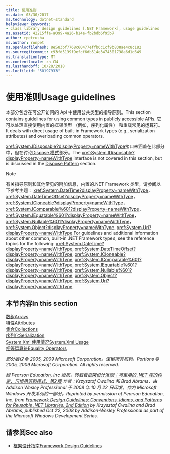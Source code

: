 ```yaml
---
title: 使用准则
ms.date: 03/30/2017
ms.technology: dotnet-standard
helpviewer_keywords:
- class library design guidelines [.NET Framework], usage guidelines
ms.assetid: 42215ffa-a099-4a26-b14e-fb2bdb6f95b7
author: rpetrusha
ms.author: ronpet
ms.openlocfilehash: 8e583bf7768c60477effb6c1cf9b838ae4c8c182
ms.sourcegitcommit: c93fd5139f9efcf6db514e3474301738a6d1d649
ms.translationtype: MT
ms.contentlocale: zh-CN
ms.lasthandoff: 10/28/2018
ms.locfileid: "50197933"
---
```

# <a name="usage-guidelines"></a><span data-ttu-id="483dd-102">使用准则</span><span class="sxs-lookup"><span data-stu-id="483dd-102">Usage guidelines</span></span>

<span data-ttu-id="483dd-103">本部分包含在可公开访问的 Api 中使用公共类型的指导原则。</span><span class="sxs-lookup"><span data-stu-id="483dd-103">This section contains guidelines for using common types in publicly accessible APIs.</span></span> <span data-ttu-id="483dd-104">它可以处理直接使用内置的框架类型 （例如，序列化属性） 和重载常见的运算符。</span><span class="sxs-lookup"><span data-stu-id="483dd-104">It deals with direct usage of built-in Framework types (e.g., serialization attributes) and overloading common operators.</span></span>
  
<span data-ttu-id="483dd-105"><xref:System.IDisposable?displayProperty=nameWithType>接口未涵盖在此部分中，但在讨论[Dispose 模式](../../../docs/standard/design-guidelines/dispose-pattern.md)部分。</span><span class="sxs-lookup"><span data-stu-id="483dd-105">The <xref:System.IDisposable?displayProperty=nameWithType> interface is not covered in this section, but is discussed in the [Dispose Pattern](../../../docs/standard/design-guidelines/dispose-pattern.md) section.</span></span>

> [!NOTE]
> <span data-ttu-id="483dd-106">有关指导原则和其他常见的附加信息，内置的.NET Framework 类型，请参阅以下参考主题： <xref:System.DateTime?displayProperty=nameWithType>， <xref:System.DateTimeOffset?displayProperty=nameWithType>， <xref:System.ICloneable?displayProperty=nameWithType>， <xref:System.IComparable%601?displayProperty=nameWithType>， <xref:System.IEquatable%601?displayProperty=nameWithType>， <xref:System.Nullable%601?displayProperty=nameWithType>， <xref:System.Object?displayProperty=nameWithType>, <xref:System.Uri?displayProperty=nameWithType>.</span><span class="sxs-lookup"><span data-stu-id="483dd-106">For guidelines and additional information about other common, built-in .NET Framework types, see the reference topics for the following: <xref:System.DateTime?displayProperty=nameWithType>, <xref:System.DateTimeOffset?displayProperty=nameWithType>, <xref:System.ICloneable?displayProperty=nameWithType>, <xref:System.IComparable%601?displayProperty=nameWithType>, <xref:System.IEquatable%601?displayProperty=nameWithType>, <xref:System.Nullable%601?displayProperty=nameWithType>, <xref:System.Object?displayProperty=nameWithType>, <xref:System.Uri?displayProperty=nameWithType>.</span></span>

## <a name="in-this-section"></a><span data-ttu-id="483dd-107">本节内容</span><span class="sxs-lookup"><span data-stu-id="483dd-107">In this section</span></span>

[<span data-ttu-id="483dd-108">数组</span><span class="sxs-lookup"><span data-stu-id="483dd-108">Arrays</span></span>](arrays.md)  
[<span data-ttu-id="483dd-109">特性</span><span class="sxs-lookup"><span data-stu-id="483dd-109">Attributes</span></span>](attributes.md)  
[<span data-ttu-id="483dd-110">集合</span><span class="sxs-lookup"><span data-stu-id="483dd-110">Collections</span></span>](guidelines-for-collections.md)  
[<span data-ttu-id="483dd-111">序列化</span><span class="sxs-lookup"><span data-stu-id="483dd-111">Serialization</span></span>](serialization.md)  
[<span data-ttu-id="483dd-112">System.Xml 使用情况</span><span class="sxs-lookup"><span data-stu-id="483dd-112">System.Xml Usage</span></span>](system-xml-usage.md)  
[<span data-ttu-id="483dd-113">相等运算符</span><span class="sxs-lookup"><span data-stu-id="483dd-113">Equality Operators</span></span>](equality-operators.md)  

<span data-ttu-id="483dd-114">*部分版权 © 2005, 2009 Microsoft Corporation。保留所有权利。*</span><span class="sxs-lookup"><span data-stu-id="483dd-114">*Portions © 2005, 2009 Microsoft Corporation. All rights reserved.*</span></span>

<span data-ttu-id="483dd-115">*经 Pearson Education, Inc 授权，转载自[框架设计准则：可重用的 .NET 库的约定、习惯用语和模式，第2版](https://www.informit.com/store/framework-design-guidelines-conventions-idioms-and-9780321545619) 作者：Krzysztof Cwalina 和 Brad Abrams，由 Addison Wesley Professional 于 2008 年 10 月 22 日印发，作为 Microsoft Windows 开发系列的一部分。*</span><span class="sxs-lookup"><span data-stu-id="483dd-115">*Reprinted by permission of Pearson Education, Inc. from [Framework Design Guidelines: Conventions, Idioms, and Patterns for Reusable .NET Libraries, 2nd Edition](https://www.informit.com/store/framework-design-guidelines-conventions-idioms-and-9780321545619) by Krzysztof Cwalina and Brad Abrams, published Oct 22, 2008 by Addison-Wesley Professional as part of the Microsoft Windows Development Series.*</span></span>
  
## <a name="see-also"></a><span data-ttu-id="483dd-116">请参阅</span><span class="sxs-lookup"><span data-stu-id="483dd-116">See also</span></span>

- [<span data-ttu-id="483dd-117">框架设计指南</span><span class="sxs-lookup"><span data-stu-id="483dd-117">Framework Design Guidelines</span></span>](../../../docs/standard/design-guidelines/index.md)

